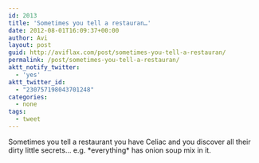 ```yaml
---
id: 2013
title: 'Sometimes you tell a restauran…'
date: 2012-08-01T16:09:37+00:00
author: Avi
layout: post
guid: http://aviflax.com/post/sometimes-you-tell-a-restauran/
permalink: /post/sometimes-you-tell-a-restauran/
aktt_notify_twitter:
  - 'yes'
aktt_twitter_id:
  - "230757198043701248"
categories:
  - none
tags:
  - tweet
---
```

Sometimes you tell a restaurant you have Celiac and you discover all their dirty little secrets… e.g. \*everything\* has onion soup mix in it.